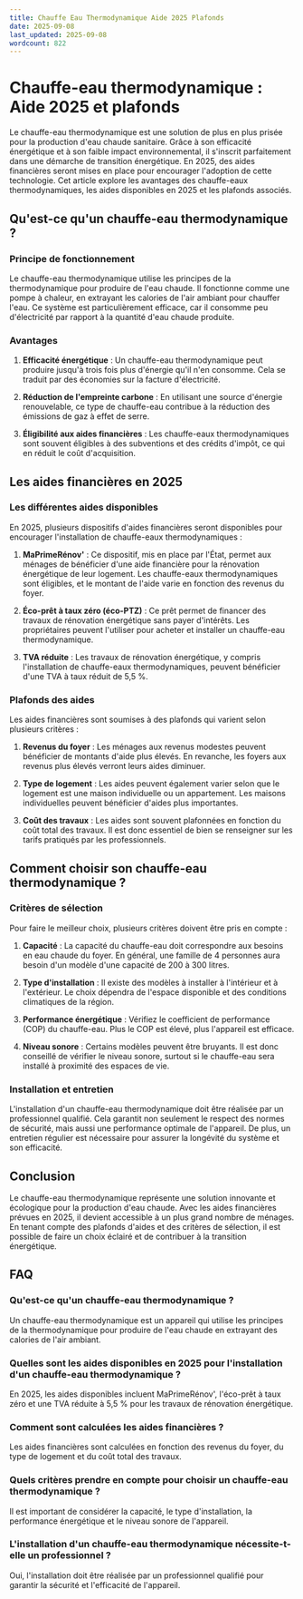 ```yaml
---
title: Chauffe Eau Thermodynamique Aide 2025 Plafonds
date: 2025-09-08
last_updated: 2025-09-08
wordcount: 822
---
```


# Chauffe-eau thermodynamique : Aide 2025 et plafonds

Le chauffe-eau thermodynamique est une solution de plus en plus prisée pour la production d'eau chaude sanitaire. Grâce à son efficacité énergétique et à son faible impact environnemental, il s'inscrit parfaitement dans une démarche de transition énergétique. En 2025, des aides financières seront mises en place pour encourager l'adoption de cette technologie. Cet article explore les avantages des chauffe-eaux thermodynamiques, les aides disponibles en 2025 et les plafonds associés.

## Qu'est-ce qu'un chauffe-eau thermodynamique ?

### Principe de fonctionnement

Le chauffe-eau thermodynamique utilise les principes de la thermodynamique pour produire de l'eau chaude. Il fonctionne comme une pompe à chaleur, en extrayant les calories de l'air ambiant pour chauffer l'eau. Ce système est particulièrement efficace, car il consomme peu d'électricité par rapport à la quantité d'eau chaude produite.

### Avantages

1. **Efficacité énergétique** : Un chauffe-eau thermodynamique peut produire jusqu'à trois fois plus d'énergie qu'il n'en consomme. Cela se traduit par des économies sur la facture d'électricité.
   
2. **Réduction de l'empreinte carbone** : En utilisant une source d'énergie renouvelable, ce type de chauffe-eau contribue à la réduction des émissions de gaz à effet de serre.

3. **Éligibilité aux aides financières** : Les chauffe-eaux thermodynamiques sont souvent éligibles à des subventions et des crédits d'impôt, ce qui en réduit le coût d'acquisition.

## Les aides financières en 2025

### Les différentes aides disponibles

En 2025, plusieurs dispositifs d'aides financières seront disponibles pour encourager l'installation de chauffe-eaux thermodynamiques :

1. **MaPrimeRénov'** : Ce dispositif, mis en place par l'État, permet aux ménages de bénéficier d'une aide financière pour la rénovation énergétique de leur logement. Les chauffe-eaux thermodynamiques sont éligibles, et le montant de l'aide varie en fonction des revenus du foyer.

2. **Éco-prêt à taux zéro (éco-PTZ)** : Ce prêt permet de financer des travaux de rénovation énergétique sans payer d'intérêts. Les propriétaires peuvent l'utiliser pour acheter et installer un chauffe-eau thermodynamique.

3. **TVA réduite** : Les travaux de rénovation énergétique, y compris l'installation de chauffe-eaux thermodynamiques, peuvent bénéficier d'une TVA à taux réduit de 5,5 %.

### Plafonds des aides

Les aides financières sont soumises à des plafonds qui varient selon plusieurs critères :

1. **Revenus du foyer** : Les ménages aux revenus modestes peuvent bénéficier de montants d'aide plus élevés. En revanche, les foyers aux revenus plus élevés verront leurs aides diminuer.

2. **Type de logement** : Les aides peuvent également varier selon que le logement est une maison individuelle ou un appartement. Les maisons individuelles peuvent bénéficier d'aides plus importantes.

3. **Coût des travaux** : Les aides sont souvent plafonnées en fonction du coût total des travaux. Il est donc essentiel de bien se renseigner sur les tarifs pratiqués par les professionnels.

## Comment choisir son chauffe-eau thermodynamique ?

### Critères de sélection

Pour faire le meilleur choix, plusieurs critères doivent être pris en compte :

1. **Capacité** : La capacité du chauffe-eau doit correspondre aux besoins en eau chaude du foyer. En général, une famille de 4 personnes aura besoin d'un modèle d'une capacité de 200 à 300 litres.

2. **Type d'installation** : Il existe des modèles à installer à l'intérieur et à l'extérieur. Le choix dépendra de l'espace disponible et des conditions climatiques de la région.

3. **Performance énergétique** : Vérifiez le coefficient de performance (COP) du chauffe-eau. Plus le COP est élevé, plus l'appareil est efficace.

4. **Niveau sonore** : Certains modèles peuvent être bruyants. Il est donc conseillé de vérifier le niveau sonore, surtout si le chauffe-eau sera installé à proximité des espaces de vie.

### Installation et entretien

L'installation d'un chauffe-eau thermodynamique doit être réalisée par un professionnel qualifié. Cela garantit non seulement le respect des normes de sécurité, mais aussi une performance optimale de l'appareil. De plus, un entretien régulier est nécessaire pour assurer la longévité du système et son efficacité.

## Conclusion

Le chauffe-eau thermodynamique représente une solution innovante et écologique pour la production d'eau chaude. Avec les aides financières prévues en 2025, il devient accessible à un plus grand nombre de ménages. En tenant compte des plafonds d'aides et des critères de sélection, il est possible de faire un choix éclairé et de contribuer à la transition énergétique.

## FAQ

### Qu'est-ce qu'un chauffe-eau thermodynamique ?

Un chauffe-eau thermodynamique est un appareil qui utilise les principes de la thermodynamique pour produire de l'eau chaude en extrayant des calories de l'air ambiant.

### Quelles sont les aides disponibles en 2025 pour l'installation d'un chauffe-eau thermodynamique ?

En 2025, les aides disponibles incluent MaPrimeRénov', l'éco-prêt à taux zéro et une TVA réduite à 5,5 % pour les travaux de rénovation énergétique.

### Comment sont calculées les aides financières ?

Les aides financières sont calculées en fonction des revenus du foyer, du type de logement et du coût total des travaux.

### Quels critères prendre en compte pour choisir un chauffe-eau thermodynamique ?

Il est important de considérer la capacité, le type d'installation, la performance énergétique et le niveau sonore de l'appareil.

### L'installation d'un chauffe-eau thermodynamique nécessite-t-elle un professionnel ?

Oui, l'installation doit être réalisée par un professionnel qualifié pour garantir la sécurité et l'efficacité de l'appareil.
